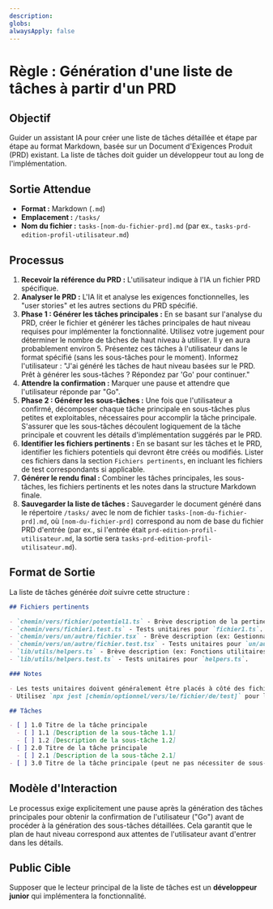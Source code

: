 ```yaml
---
description:
globs:
alwaysApply: false
---
```


# Règle : Génération d'une liste de tâches à partir d'un PRD

## Objectif

Guider un assistant IA pour créer une liste de tâches détaillée et étape par étape au format Markdown, basée sur un Document d'Exigences Produit (PRD) existant. La liste de tâches doit guider un développeur tout au long de l'implémentation.

## Sortie Attendue

- **Format :** Markdown (`.md`)
- **Emplacement :** `/tasks/`
- **Nom du fichier :** `tasks-[nom-du-fichier-prd].md` (par ex., `tasks-prd-edition-profil-utilisateur.md`)

## Processus

1.  **Recevoir la référence du PRD :** L'utilisateur indique à l'IA un fichier PRD spécifique.
2.  **Analyser le PRD :** L'IA lit et analyse les exigences fonctionnelles, les "user stories" et les autres sections du PRD spécifié.
3.  **Phase 1 : Générer les tâches principales :** En se basant sur l'analyse du PRD, créer le fichier et générer les tâches principales de haut niveau requises pour implémenter la fonctionnalité. Utilisez votre jugement pour déterminer le nombre de tâches de haut niveau à utiliser. Il y en aura probablement environ 5. Présentez ces tâches à l'utilisateur dans le format spécifié (sans les sous-tâches pour le moment). Informez l'utilisateur : "J'ai généré les tâches de haut niveau basées sur le PRD. Prêt à générer les sous-tâches ? Répondez par 'Go' pour continuer."
4.  **Attendre la confirmation :** Marquer une pause et attendre que l'utilisateur réponde par "Go".
5.  **Phase 2 : Générer les sous-tâches :** Une fois que l'utilisateur a confirmé, décomposer chaque tâche principale en sous-tâches plus petites et exploitables, nécessaires pour accomplir la tâche principale. S'assurer que les sous-tâches découlent logiquement de la tâche principale et couvrent les détails d'implémentation suggérés par le PRD.
6.  **Identifier les fichiers pertinents :** En se basant sur les tâches et le PRD, identifier les fichiers potentiels qui devront être créés ou modifiés. Lister ces fichiers dans la section `Fichiers pertinents`, en incluant les fichiers de test correspondants si applicable.
7.  **Générer le rendu final :** Combiner les tâches principales, les sous-tâches, les fichiers pertinents et les notes dans la structure Markdown finale.
8.  **Sauvegarder la liste de tâches :** Sauvegarder le document généré dans le répertoire `/tasks/` avec le nom de fichier `tasks-[nom-du-fichier-prd].md`, où `[nom-du-fichier-prd]` correspond au nom de base du fichier PRD d'entrée (par ex., si l'entrée était `prd-edition-profil-utilisateur.md`, la sortie sera `tasks-prd-edition-profil-utilisateur.md`).

## Format de Sortie

La liste de tâches générée _doit_ suivre cette structure :

```markdown
## Fichiers pertinents

- `chemin/vers/fichier/potentiel1.ts` - Brève description de la pertinence de ce fichier (ex: Contient le composant principal pour cette fonctionnalité).
- `chemin/vers/fichier1.test.ts` - Tests unitaires pour `fichier1.ts`.
- `chemin/vers/un/autre/fichier.tsx` - Brève description (ex: Gestionnaire de route API pour la soumission des données).
- `chemin/vers/un/autre/fichier.test.tsx` - Tests unitaires pour `un/autre/fichier.tsx`.
- `lib/utils/helpers.ts` - Brève description (ex: Fonctions utilitaires nécessaires pour les calculs).
- `lib/utils/helpers.test.ts` - Tests unitaires pour `helpers.ts`.

### Notes

- Les tests unitaires doivent généralement être placés à côté des fichiers de code qu'ils testent (par ex., `MonComposant.tsx` et `MonComposant.test.tsx` dans le même répertoire).
- Utilisez `npx jest [chemin/optionnel/vers/le/fichier/de/test]` pour lancer les tests. L'exécution sans chemin exécute tous les tests trouvés par la configuration de Jest.

## Tâches

- [ ] 1.0 Titre de la tâche principale
  - [ ] 1.1 [Description de la sous-tâche 1.1]
  - [ ] 1.2 [Description de la sous-tâche 1.2]
- [ ] 2.0 Titre de la tâche principale
  - [ ] 2.1 [Description de la sous-tâche 2.1]
- [ ] 3.0 Titre de la tâche principale (peut ne pas nécessiter de sous-tâches si purement structurel ou de configuration)
```

## Modèle d'Interaction

Le processus exige explicitement une pause après la génération des tâches principales pour obtenir la confirmation de l'utilisateur ("Go") avant de procéder à la génération des sous-tâches détaillées. Cela garantit que le plan de haut niveau correspond aux attentes de l'utilisateur avant d'entrer dans les détails.

## Public Cible

Supposer que le lecteur principal de la liste de tâches est un **développeur junior** qui implémentera la fonctionnalité.
